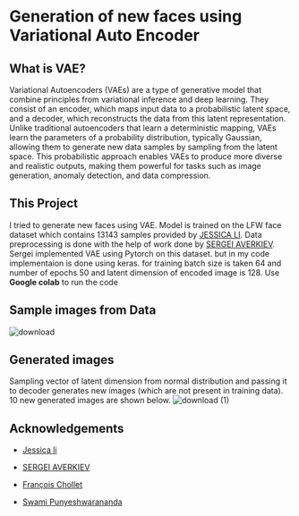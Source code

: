 
# Generation of new faces using Variational Auto Encoder
## What is VAE?
Variational Autoencoders (VAEs) are a type of generative model that combine principles from variational inference and deep learning. They consist of an encoder, which maps input data to a probabilistic latent space, and a decoder, which reconstructs the data from this latent representation. Unlike traditional autoencoders that learn a deterministic mapping, VAEs learn the parameters of a probability distribution, typically Gaussian, allowing them to generate new data samples by sampling from the latent space. This probabilistic approach enables VAEs to produce more diverse and realistic outputs, making them powerful for tasks such as image generation, anomaly detection, and data compression.

## This Project
I tried to generate new faces using VAE. Model is trained on the LFW face dataset which contains 13143 samples provided by [JESSICA LI](https://www.kaggle.com/datasets/jessicali9530/lfw-dataset).
Data preprocessing is done with the help of work done by [SERGEI AVERKIEV](https://www.kaggle.com/code/averkij/variational-autoencoder-and-faces-generation#Explore-the-data). Sergei implemented VAE using Pytorch on this dataset. but in my code implementaion is done using keras.
for training batch size is taken 64 and number of epochs 50 and latent dimension of encoded image is 128. Use **Google colab** to run the code


## Sample images from Data

![download](https://github.com/SameerSri72/Variational_auto_encoder/assets/142829103/d4965c4f-b6ad-4247-ba84-c03073b33a59)


## Generated images
Sampling vector of latent dimension from normal distribution and passing it to decoder generates new images (which are not present in training data).
10 new generated images are shown below.
![download (1)](https://github.com/SameerSri72/Variational_auto_encoder/assets/142829103/77f8efdc-f868-4c76-8ee4-dd22666cacc8)




## Acknowledgements

 - [Jessica li](https://www.kaggle.com/datasets/jessicali9530/lfw-dataset)
 - [SERGEI AVERKIEV](https://www.kaggle.com/code/averkij/variational-autoencoder-and-faces-generation#Explore-the-data)
 - [François Chollet](https://keras.io/examples/generative/vae/)

 - [Swami Punyeshwarananda](https://cs.rkmvu.ac.in/faculty/)
